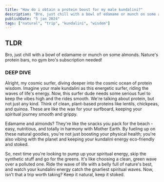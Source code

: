 ```yaml
---
title: "How do i obtain a protein boost for my male kundalini?"
description: "Bro, just chill with a bowl of edamame or munch on some almonds. Nature's protein bars, no gym bro's subscription needed!"
publishDate: "5 jan 2024"
tags: ["natural", "trip", "kundalini", "wisdom"]
---
```


## TLDR

Bro, just chill with a bowl of edamame or munch on some almonds. Nature's protein bars, no gym bro's subscription needed!

### DEEP DIVE

Alright, my cosmic surfer, diving deeper into the cosmic ocean of protein wisdom. Imagine your male kundalini as this energetic surfer, riding the waves of life's energy. Now, this surfer dude needs some serious fuel to keep the vibes high and the rides smooth. We're talking about protein, but not just any kind. Think of clean, plant-based proteins like lentils, chickpeas, and quinoa. These are like the wax for your surfboard, keeping your spiritual journey smooth and grippy.

Edamame and almonds? They're like the snacks you pack for the beach - easy, nutritious, and totally in harmony with Mother Earth. By fueling up on these natural goodies, you're not just boosting your physical health; you're also vibing with the planet and keeping your kundalini energy eco-friendly and stoked.

So, next time you're looking to pump up your spiritual energy, skip the synthetic stuff and go for the greens. It's like choosing a clean, green wave over a polluted one. Ride the wave of life with a belly full of nature's best, and watch your kundalini energy catch the gnarliest spiritual waves. Now, isn't that a trip worth taking? Keep it natural, keep it stoked.
